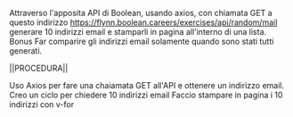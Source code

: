 Attraverso l'apposita API di Boolean, usando axios, con chiamata GET a questo indirizzo https://flynn.boolean.careers/exercises/api/random/mail generare 10 indirizzi email e stamparli in pagina all'interno di una lista.
Bonus
Far comparire gli indirizzi email solamente quando sono stati tutti generati.

||PROCEDURA||

Uso Axios per fare una chaiamata GET all'API e ottenere un indirizzo email.
Creo un ciclo per chiedere 10 indirizzi email
Faccio stampare in pagina i 10 indirizzi con v-for